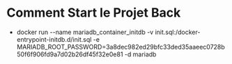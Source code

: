 # Comment Start le Projet Back

- docker run --name mariadb_container_initdb -v init.sql:/docker-entrypoint-initdb.d/init.sql -e MARIADB_ROOT_PASSWORD=3a8dec982ed29bfc33ded35aaeec0728b50f6f906fd9a7d02b26df45f32e0e81 -d mariadb
